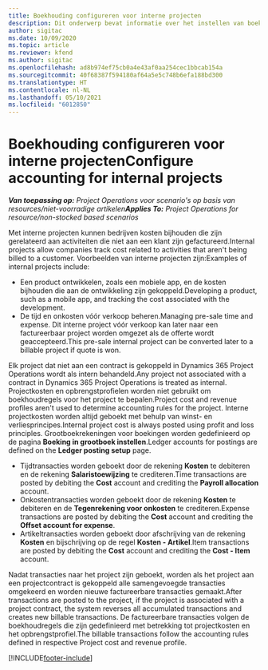 ```yaml
---
title: Boekhouding configureren voor interne projecten
description: Dit onderwerp bevat informatie over het instellen van boekhoudkundige principes voor interne projecten in Project Operations.
author: sigitac
ms.date: 10/09/2020
ms.topic: article
ms.reviewer: kfend
ms.author: sigitac
ms.openlocfilehash: ad8b974ef75cb0a4e43af0aa254cec1bbcab154a
ms.sourcegitcommit: 40f68387f594180af64a5e5c748b6efa188bd300
ms.translationtype: HT
ms.contentlocale: nl-NL
ms.lasthandoff: 05/10/2021
ms.locfileid: "6012850"
---
```

# <a name="configure-accounting-for-internal-projects"></a><span data-ttu-id="58a94-103">Boekhouding configureren voor interne projecten</span><span class="sxs-lookup"><span data-stu-id="58a94-103">Configure accounting for internal projects</span></span>

<span data-ttu-id="58a94-104">_**Van toepassing op:** Project Operations voor scenario's op basis van resources/niet-voorradige artikelen_</span><span class="sxs-lookup"><span data-stu-id="58a94-104">_**Applies To:** Project Operations for resource/non-stocked based scenarios_</span></span>

<span data-ttu-id="58a94-105">Met interne projecten kunnen bedrijven kosten bijhouden die zijn gerelateerd aan activiteiten die niet aan een klant zijn gefactureerd.</span><span class="sxs-lookup"><span data-stu-id="58a94-105">Internal projects allow companies track cost related to activities that aren't being billed to a customer.</span></span> <span data-ttu-id="58a94-106">Voorbeelden van interne projecten zijn:</span><span class="sxs-lookup"><span data-stu-id="58a94-106">Examples of internal projects include:</span></span>

- <span data-ttu-id="58a94-107">Een product ontwikkelen, zoals een mobiele app, en de kosten bijhouden die aan de ontwikkeling zijn gekoppeld.</span><span class="sxs-lookup"><span data-stu-id="58a94-107">Developing a product, such as a mobile app, and tracking the cost associated with the development.</span></span>
- <span data-ttu-id="58a94-108">De tijd en onkosten vóór verkoop beheren.</span><span class="sxs-lookup"><span data-stu-id="58a94-108">Managing pre-sale time and expense.</span></span> <span data-ttu-id="58a94-109">Dit interne project vóór verkoop kan later naar een factureerbaar project worden omgezet als de offerte wordt geaccepteerd.</span><span class="sxs-lookup"><span data-stu-id="58a94-109">This pre-sale internal project can be converted later to a billable project if quote is won.</span></span>

<span data-ttu-id="58a94-110">Elk project dat niet aan een contract is gekoppeld in Dynamics 365 Project Operations wordt als intern behandeld.</span><span class="sxs-lookup"><span data-stu-id="58a94-110">Any project not associated with a contract in Dynamics 365 Project Operations is treated as internal.</span></span> <span data-ttu-id="58a94-111">Projectkosten en opbrengstprofielen worden niet gebruikt om boekhoudregels voor het project te bepalen.</span><span class="sxs-lookup"><span data-stu-id="58a94-111">Project cost and revenue profiles aren't used to determine accounting rules for the project.</span></span> <span data-ttu-id="58a94-112">Interne projectkosten worden altijd geboekt met behulp van winst- en verliesprincipes.</span><span class="sxs-lookup"><span data-stu-id="58a94-112">Internal project cost is always posted using profit and loss principles.</span></span> <span data-ttu-id="58a94-113">Grootboekrekeningen voor boekingen worden gedefinieerd op de pagina **Boeking in grootboek instellen**.</span><span class="sxs-lookup"><span data-stu-id="58a94-113">Ledger accounts for postings are defined on the **Ledger posting setup** page.</span></span>

- <span data-ttu-id="58a94-114">Tijdtransacties worden geboekt door de rekening **Kosten** te debiteren en de rekening **Salaristoewijzing** te crediteren.</span><span class="sxs-lookup"><span data-stu-id="58a94-114">Time transactions are posted by debiting the **Cost** account and crediting the **Payroll allocation** account.</span></span>
- <span data-ttu-id="58a94-115">Onkostentransacties worden geboekt door de rekening **Kosten** te debiteren en de **Tegenrekening voor onkosten** te crediteren.</span><span class="sxs-lookup"><span data-stu-id="58a94-115">Expense transactions are posted by debiting the **Cost** account and crediting the **Offset account for expense**.</span></span>
- <span data-ttu-id="58a94-116">Artikeltransacties worden geboekt door afschrijving van de rekening **Kosten** en bijschrijving op de regel **Kosten - Artikel**.</span><span class="sxs-lookup"><span data-stu-id="58a94-116">Item transactions are posted by debiting the **Cost** account and crediting the **Cost - Item** account.</span></span>

<span data-ttu-id="58a94-117">Nadat transacties naar het project zijn geboekt, worden als het project aan een projectcontract is gekoppeld alle samengevoegde transacties omgekeerd en worden nieuwe factureerbare transacties gemaakt.</span><span class="sxs-lookup"><span data-stu-id="58a94-117">After transactions are posted to the project, if the project is associated with a project contract, the system reverses all accumulated transactions and creates new billable transactions.</span></span> <span data-ttu-id="58a94-118">De factureerbare transacties volgen de boekhoudregels die zijn gedefinieerd met betrekking tot projectkosten en het opbrengstprofiel.</span><span class="sxs-lookup"><span data-stu-id="58a94-118">The billable transactions follow the accounting rules defined in respective Project cost and revenue profile.</span></span>




[!INCLUDE[footer-include](../includes/footer-banner.md)]
